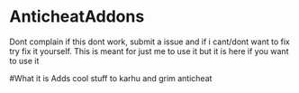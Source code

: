 # AnticheatAddons
Dont complain if this dont work, submit a issue and if i cant/dont want to fix try fix it yourself. This is meant for just me to use it but it is here if you want to use it

#What it is
Adds cool stuff to karhu and grim anticheat
